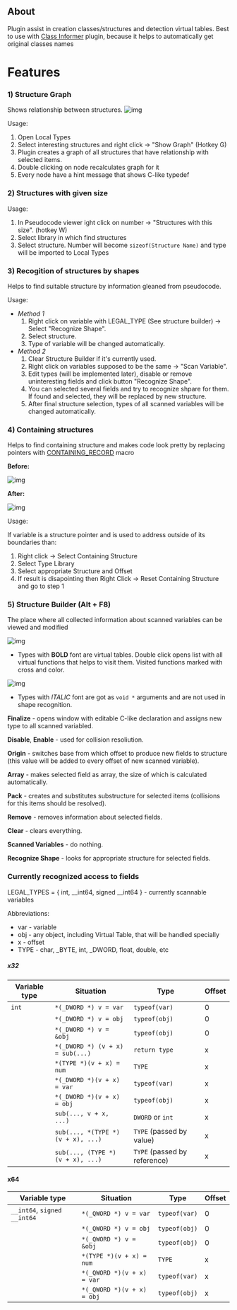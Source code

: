## About

Plugin assist in creation classes/structures and detection virtual tables. Best to use with [Class Informer][0] plugin, because it helps to automatically get original classes names

# Features

### 1) Structure Graph

Shows relationship between structures.
![img][structure_graph]

Usage:

1. Open Local Types
2. Select interesting structures and right click -> "Show Graph" (Hotkey G)
3. Plugin creates a graph of all structures that have relationship with selected items.
4. Double clicking on node recalculates graph for it
5. Every node have a hint message that shows C-like typedef

### 2) Structures with given size

Usage:

1. In Pseudocode viewer ight click on number -> "Structures with this size". (hotkey W)
2. Select library in which find structures
3. Select structure. Number will become `sizeof(Structure Name)` and type will be imported to Local Types

### 3) Recogition of structures by shapes

Helps to find suitable structure by information gleaned from pseudocode.

Usage:

* _Method 1_
    1. Right click on variable with LEGAL_TYPE (See structure builder) -> Select "Recognize Shape".
    2. Select structure.
    3. Type of variable will be changed automatically.
* _Method 2_
    1. Clear Structure Builder if it's currently used.
    2. Right click on variables supposed to be the same -> "Scan Variable".
    3. Edit types (will be implemented later), disable or remove uninteresting fields and click button "Recognize Shape".
    4. You can selected several fields and try to recognize shpare for them. If found and selected, they will be replaced by new structure.
    5. After final structure selection, types of all scanned variables will be changed automatically.

### 4) Containing structures

Helps to find containing structure and makes code look pretty by replacing pointers with [CONTAINING_RECORD][1] macro

__Before:__

![img][bad_structures]

__After:__

![img][good_structures]

Usage:

If variable is a structure pointer and is used to address outside of its boundaries than:

1. Right click -> Select Containing Structure
2. Select Type Library
3. Select appropriate Structure and Offset
4. If result is disapointing then Right Click -> Reset Containing Structure and go to step 1

### 5) Structure Builder (Alt + F8)

The place where all collected information about scanned variables can be viewed and modified

![img][builder]

* Types with __BOLD__ font are virtual tables. Double click opens list with all virtual functions that helps to visit them. Visited functions marked with cross and color.

![img][virtual_functions]

* Types with _ITALIC_ font are got as `void *` arguments and are not used in shape recognition.

__Finalize__ - opens window with editable C-like declaration and assigns new type to all scanned variabled.

__Disable__, __Enable__ - used for collision resoliution.

__Origin__ - switches base from which offset to produce new fields to structure (this value will be added to every offset of new scanned variable).

__Array__ - makes selected field as array, the size of which is calculated automatically.

__Pack__ - creates and substitutes substructure for selected items (collisions for this items should be resolved).

__Remove__ - removes information about selected fields.

__Clear__ - clears everything.

__Scanned Variables__ - do nothing.

__Recognize Shape__ - looks for appropriate structure for selected fields.

### Currently recognized access to fields

LEGAL_TYPES = { int, __int64, signed __int64 } - currently scannable variables

Abbreviations:
* var - variable
* obj - any object, including Virtual Table, that will be handled specially
* x - offset
* TYPE - char, _BYTE, int, _DWORD, float, double, etc

##### x32
| Variable type | Situation | Type | Offset |
| --- | --- | --- | --- |
| `int` | `*(_DWORD *) v = var` | `typeof(var)` | 0 |
| | `*(_DWORD *) v = obj` | `typeof(obj)` | 0 |
| | `*(_DWORD *) v = &obj` | `typeof(obj)` | 0 |
| | `*(_DWORD *) (v + x) = sub(...)` | `return type` | x |
| | `*(TYPE *)(v + x) = num` | `TYPE` | x |
| | `*(_DWORD *)(v + x) = var` | `typeof(var)` | x |
| | `*(_DWORD *)(v + x) = obj` | `typeof(obj)` | x |
| | `sub(..., v + x, ...)` | `DWORD` or `int` | x |
| | `sub(..., *(TYPE *) (v + x), ...)` | `TYPE` (passed by value)| x |
| | `sub(..., (TYPE *) (v + x), ...)` | `TYPE` (passed by reference) | x |


#### x64
| Variable type | Situation | Type | Offset |
| --- | --- | --- | --- |
| `__int64`, `signed __int64` | `*(_QWORD *) v = var` | `typeof(var)` | 0 |
| | `*(_QWORD *) v = obj` | `typeof(obj)` | 0 |
| | `*(_QWORD *) v = &obj` | `typeof(obj)` | 0 |
| | `*(TYPE *)(v + x) = num` | `TYPE` | x |
| | `*(_QWORD *)(v + x) = var` | `typeof(var)` | x |
| | `*(_QWORD *)(v + x) = obj` | `typeof(obj)` | x |

[0]: https://sourceforge.net/projects/classinformer/
[1]: https://msdn.microsoft.com/en-us/library/windows/hardware/ff542043%28v=vs.85%29.aspx?f=255&MSPPError=-2147217396
[structure_graph]: https://rg-git/traineeship/HexRaysPyTools/raw/master/Img/structure_builder.JPG
[bad_structures]: https://rg-git/traineeship/HexRaysPyTools/raw/master/Img/bad.JPG
[good_structures]: https://rg-git/traineeship/HexRaysPyTools/raw/master/Img/good.JPG
[builder]: https://rg-git/traineeship/HexRaysPyTools/raw/master/Img/builder.JPG
[virtual_functions]: https://rg-git/traineeship/HexRaysPyTools/raw/master/Img/virtual_functions.JPG